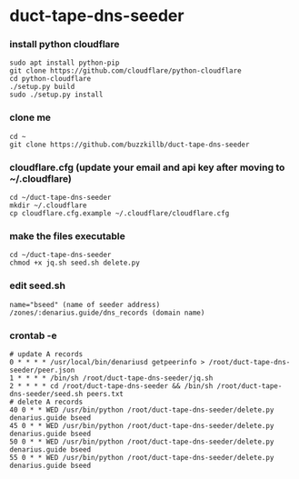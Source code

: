 # duct-tape-dns-seeder  

### install python cloudflare  
```
sudo apt install python-pip
git clone https://github.com/cloudflare/python-cloudflare
cd python-cloudflare
./setup.py build
sudo ./setup.py install
```

### clone me  
```
cd ~
git clone https://github.com/buzzkillb/duct-tape-dns-seeder
```

### cloudflare.cfg  (update your email and api key after moving to ~/.cloudflare)
```
cd ~/duct-tape-dns-seeder
mkdir ~/.cloudflare
cp cloudflare.cfg.example ~/.cloudflare/cloudflare.cfg
```
### make the files executable  
```
cd ~/duct-tape-dns-seeder
chmod +x jq.sh seed.sh delete.py
```
### edit seed.sh
```
name="bseed" (name of seeder address)
/zones/:denarius.guide/dns_records (domain name)
```

### crontab -e
```
# update A records
0 * * * * /usr/local/bin/denariusd getpeerinfo > /root/duct-tape-dns-seeder/peer.json
1 * * * * /bin/sh /root/duct-tape-dns-seeder/jq.sh
2 * * * * cd /root/duct-tape-dns-seeder && /bin/sh /root/duct-tape-dns-seeder/seed.sh peers.txt
# delete A records
40 0 * * WED /usr/bin/python /root/duct-tape-dns-seeder/delete.py denarius.guide bseed
45 0 * * WED /usr/bin/python /root/duct-tape-dns-seeder/delete.py denarius.guide bseed
50 0 * * WED /usr/bin/python /root/duct-tape-dns-seeder/delete.py denarius.guide bseed
55 0 * * WED /usr/bin/python /root/duct-tape-dns-seeder/delete.py denarius.guide bseed
```
